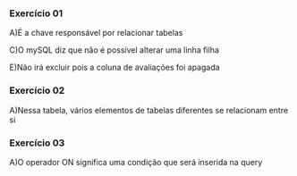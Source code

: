 ### Exercício 01

A)É a chave responsável por relacionar tabelas

C)O mySQL diz que não é possível alterar uma linha filha

E)Não irá excluir pois a coluna de avaliações foi apagada

### Exercício 02

A)Nessa tabela, vários elementos de tabelas diferentes se relacionam entre si

### Exercício 03

A)O operador ON significa uma condição que será inserida na query
